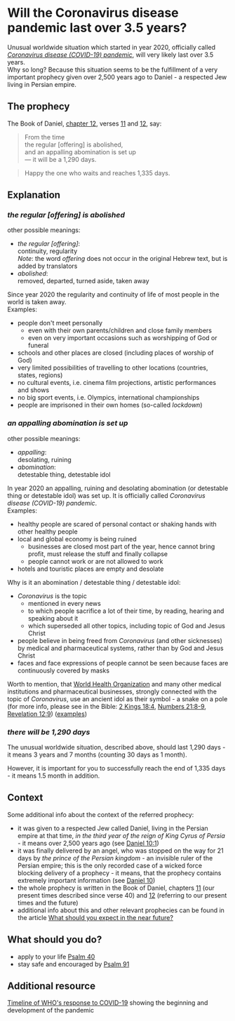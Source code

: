 # Will the Coronavirus disease pandemic last over 3.5 years?

Unusual worldwide situation which started in year 2020, officially called *[Coronavirus disease (COVID-19) pandemic](https://www.who.int/emergencies/diseases/novel-coronavirus-2019)*, will very likely last over 3.5 years.  
Why so long?
Because this situation seems to be the fulfillment of a very important prophecy given over 2,500 years ago to Daniel - a respected Jew living in Persian empire.

## The prophecy
The Book of Daniel, [chapter 12](https://www.sefaria.org/Daniel.12?lang=bi), verses [11](https://biblehub.com/daniel/12-11.htm) and [12](https://biblehub.com/daniel/12-12.htm), say:
> From the time  
> the regular [offering] is abolished,  
> and an appalling abomination is set up  
> — it will be a 1,290 days. 

> Happy the one who waits and reaches 1,335 days.

## Explanation

### *the regular [offering] is abolished*
other possible meanings:
- *the regular [offering]*:  
  continuity, regularity  
  *Note*: the word *offering* does not occur in the original Hebrew text, but is added by translators
- *abolished*:  
  removed, departed, turned aside, taken away

Since year 2020 the regularity and continuity of life of most people in the world is taken away.  
Examples:
- people don't meet personally
  - even with their own parents/children and close family members
  - even on very important occasions such as worshipping of God or funeral
- schools and other places are closed (including places of worship of God)
- very limited possibilities of travelling to other locations (countries, states, regions)
- no cultural events, i.e. cinema film projections, artistic performances and shows
- no big sport events, i.e. Olympics, international championships
- people are imprisoned in their own homes (so-called *lockdown*)

### *an appalling abomination is set up*
other possible meanings:
- *appalling*:  
  desolating, ruining
- *abomination*:  
  detestable thing, detestable idol

In year 2020 an appalling, ruining and desolating abomination (or detestable thing or detestable idol) was set up.
It is officially called *Coronavirus disease (COVID-19) pandemic*.  
Examples:
- healthy people are scared of personal contact or shaking hands with other healthy people
- local and global economy is being ruined
  - businesses are closed most part of the year, hence cannot bring profit, must release the stuff and finally collapse
  - people cannot work or are not allowed to work
- hotels and touristic places are empty and desolate

Why is it an abomination / detestable thing / detestable idol:
- *Coronavirus* is the topic
  - mentioned in every news
  - to which people sacrifice a lot of their time, by reading, hearing and speaking about it
  - which superseded all other topics, including topic of God and Jesus Christ
- people believe in being freed from *Coronavirus* (and other sicknesses) by medical and pharmaceutical systems, rather than by God and Jesus Christ
- faces and face expressions of people cannot be seen because faces are continuously covered by masks

Worth to mention, that [World Health Organization](https://www.who.int/) and many other medical institutions and pharmaceutical businesses, strongly connected with the topic of *Coronavirus*, use an ancient idol as their symbol - a snake on a pole
(for more info, please see in the Bible: [2 Kings 18:4](https://biblehub.com/2_kings/18-4.htm), [Numbers 21:8-9](https://biblehub.com/niv/numbers/21.htm), [Revelation 12:9](https://biblehub.com/revelation/12-9.htm))
([examples](https://www.google.com/search?q=medicine+logo&tbm=isch&hl=en&chips=q:medicine+logo,g_1:snake:y6NHL49dknw%3D&client=firefox-b-d&sa=X&ved=2ahUKEwi03Oihr5LuAhUQyKQKHaAmD5UQ4lYoAHoECAEQGA&biw=1428&bih=700))

### *there will be 1,290 days*
The unusual worldwide situation, described above, should last 1,290 days - it means 3 years and 7 months (counting 30 days as 1 month).

However, it is important for you to successfully reach the end of 1,335 days - it means 1.5 month in addition.

## Context
Some additional info about the context of the referred prophecy:
- it was given to a respected Jew called Daniel, living in the Persian empire at that time, *in the third year of the reign of King Cyrus of Persia* - it means over 2,500 years ago (see [Daniel 10:1](https://biblehub.com/niv/daniel/10.htm))
- it was finally delivered by an angel, who was stopped on the way for 21 days by *the prince of the Persian kingdom* - an invisible ruler of the Persian empire; this is the only recorded case of a wicked force blocking delivery of a prophecy - it means, that the prophecy contains extremely important information
(see [Daniel 10](https://biblehub.com/niv/daniel/10.htm))
- the whole prophecy is written in the Book of Daniel, chapters [11](https://biblehub.com/niv/daniel/11.htm) (our present times described since verse 40) and [12](https://biblehub.com/niv/daniel/12.htm) (referring to our present times and the future)
- additional info about this and other relevant prophecies can be found in the article [What should you expect in the near future?](./near-future.md#what-should-you-expect-in-the-near-future)

## What should you do?
- apply to your life [Psalm 40](https://biblehub.com/niv/psalms/40.htm)
- stay safe and encouraged by [Psalm 91](https://biblehub.com/niv/psalms/91.htm)

## Additional resource
[Timeline of WHO's response to COVID-19](https://www.who.int/emergencies/diseases/novel-coronavirus-2019/interactive-timeline) showing the beginning and development of the pandemic

